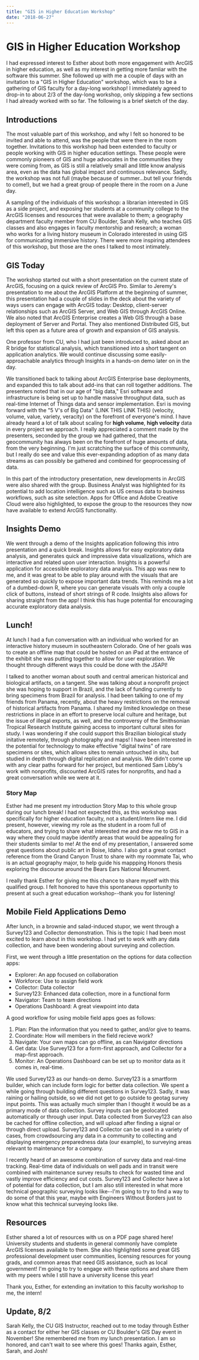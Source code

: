 ```yaml
---
title: "GIS in Higher Education Workshop" 
date: "2018-06-27" 
---
```

# GIS in Higher Education Workshop 
I had expressed interest to Esther about both more engagement with ArcGIS in higher education, as well as my interest in getting more famliar with the software this summer. She followed up with me a couple of days with an invitation to a "GIS in Higher Education" workshop, which was to be a gathering of GIS faculty for a day-long workshop! I immediately agreed to drop-in to about 2/3 of the day-long workshop, only skipping a few sections I had already worked with so far. The following is a brief sketch of the day. 

## Introductions 
The most valuable part of this workshop, and why I felt so honored to be invited and able to attend, was the people that were there in the room together. Invitations to this workshop had been extended to faculty or people working with GIS in higher education settings. These people were commonly pioneers of GIS and huge advocates in the communities they were coming from, as GIS is still a relatively small and little know analysis area, even as the data has global impact and continuous relevance. Sadly, the workshop was not full (maybe because of summer...but tell your friends to come!), but we had a great group of people there in the room on a June day. 

A sampling of the individuals of this workshop: a librarian interested in GIS as a side project, and exposing her students at a community college to the ArcGIS licenses and resources that were available to them; a geography department faculty member from CU Boulder, Sarah Kelly, who teaches GIS classes and also engages in faculty mentorship and research; a woman who works for a living history museum in Colorado interested in using GIS for communicating immersive history. There were more inspiring attendees of this workshop, but those are the ones I talked to most intimately. 

## GIS Today 
The workshop started out with a short presentation on the current state of ArcGIS, focusing on a quick review of ArcGIS Pro. Similar to Jeremy's presentation to me about the ArcGIS Platform at the beginning of summer, this presentation had a couple of slides in the deck about the variety of ways users can engage with ArcGIS today: Desktop, client-server relationships such as ArcGIS Server, and Web GIS through ArcGIS Online. We also noted that ArcGIS Enterprise creates a Web GIS through a base deployment of Server and Portal. They also mentioned Distributed GIS, but left this open as a future area of growth and expansion of GIS analysis. 

One professor from CU, who I had just been introduced to, asked about an R bridge for statistical analysis, which transitioned into a short tangent on application analytics. We would continue discussing some easily-approachable analytics through Insights in a hands-on demo later on in the day. 

We transitioned back to talking about ArcGIS Enterprise base deployments, and expanded this to talk about add-ins that can roll together additions. The presenters noted that in our age of "big data," Esri software and infrastructure is being set up to handle massive throughput data, such as real-time Internet of Things data and sensor implementation. Esri is moving forward with the "5 V's of Big Data" (LINK THIS LINK THIS) (velocity, volume, value, variety, veracity) on the forefront of everyone's mind. I have already heard a lot of talk about scaling for **high volume**, **high velocity** data in every project we approach. I really appreciated a comment made by the presenters, seconded by the group we had gathered, that the geocommunity has always been on the forefront of huge amounts of data, from the very beginning. I'm just scratching the surface of this community, but I really do see and value this ever-expanding adoption of as many data streams as can possibly be gathered and combined for geoprocessing of data. 

In this part of the introductory presentation, new developments in ArcGIS were also shared with the group. Business Analyst was highlighted for its potential to add location intelligence such as US census data to business workflows, such as site selection. Apps for Office and Adobe Creative Cloud were also highlighted, to expose the group to the resources they now have available to extend ArcGIS functionality. 

## Insights Demo 
We went through a demo of the Insights application following this intro presentation and a quick break. Insights allows for easy exploratory data analysis, and generates quick and impressive data visualizations, which are interactive and related upon user interaction. Insights is a powerful application for accessible exploratory data analysis. This app was new to me, and it was great to be able to play around with the visuals that are generated so quickly to expose important data trends. This reminds me a lot of a dumbed-down R, where you can generate visuals with only a couple click of buttons, instead of short strings of R code. Insights also allows for sharing straight from the app! I think this has huge potential for encouraging accurate exploratory data analysis. 

## Lunch! 
At lunch I had a fun conversation with an individual who worked for an interactive history museum in southeastern Colorado. One of her goals was to create an offline map that could be hosted on an iPad at the entrance of the exhibit she was putting together to allow for user exploration. We thought through different ways this could be done with the JSAPI! 

I talked to another woman about south and central american historical and biological artifacts, on a tangent. She was talking about a nonprofit project she was hoping to support in Brazil, and the lack of funding currently to bring specimens from Brazil for analysis. I had been talking to one of my friends from Panama, recently, about the heavy restrictions on the removal of historical artifacts from Panama. I shared my limited knowledge on these restrictions in place in an effort to preserve local culture and heritage, but the issue of illegal exports, as well, and the controversy of the Smithsonian Tropical Research Institute gaining access to important cultural sites for study. I was wondering if she could support this Brazilian biological study initative remotely, through photography and maps! I have been interested in the potential for technology to make effective "digital twins" of rare specimens or sites, which allows sites to remain untouched in situ, but studied in depth through digital replication and analysis. We didn't come up with any clear paths forward for her project, but mentioned Sam Libby's work with nonprofits, discounted ArcGIS rates for nonprofits, and had a great conversation while we were at it. 

### Story Map 
Esther had me present my introduction Story Map to this whole group during our lunch break! I had not expected this, as this workshop was specifically for higher education faculty, not a student/intern like me. I did present, however, viewing my role as the student in a room full of educators, and trying to share what interested me and drew me to GIS in a way where they could maybe identify areas that would be appealing for their students similar to me! At the end of my presentation, I answered some great questions about public art in Boise, Idaho. I also got a great contact reference from the Grand Canyon Trust to share with my roommate Tai, who is an actual geography major, to help guide his mappping Honors thesis exploring the discourse around the Bears Ears National Monument. 

I really thank Esther for giving me this chance to share myself with this qualified group. I felt honored to have this spontaneous opportunity to present at such a great education workshop--thank you for listening! 

## Mobile Field Applications Demo 
After lunch, in a brownie and salad-induced stupor, we went through a Survey123 and Collector demonstration. This is the topic I had been most excited to learn about in this workshop. I had yet to work with any data collection, and have been wondering about surveying and collection. 

First, we went through a little presentation on the options for data collection apps: 
- Explorer: An app focused on collaboration 
- Workforce: Use to assign field work 
- Collector: Data collector 
- Survey123: Enhanced data collection, more in a functional form 
- Navigator: Team to team directions 
- Operations Dashboard: A great viewpoint into data 

A good workflow for using mobile field apps goes as follows: 
1. Plan: Plan the information that you need to gather, and/or give to teams. 
2. Coordinate: How will members in the field recieve work?
3. Navigate: Your own maps can go offline, as can Navigator directions 
4. Get data: Use Survey123 for a form-first approach, and Collector for a map-first approach. 
5. Monitor: An Operations Dashboard can be set up to monitor data as it comes in, real-time. 

We used Survey123 as our hands-on demo. Survey123 is a smartform builder, which can include form logic for better data collection. We spent a while going through building different questions in Survey123. Sadly, it was raining or hailing outside, so we did not get to go outside to geotag survey input points. This was actually much simpler than I thought it would be as a primary mode of data collection. Survey inputs can be geolocated automatically or through user input. Data collected from Survey123 can also be cached for offline collection, and will upload after finding a signal or through direct upload. Survey123 and Collector can be used in a variety of cases, from crowdsourcing any data in a community to collecting and displaying emergency preparedness data (our example), to surveying areas relevant to maintenance for a company. 

I recently heard of an awesome combination of survey data and real-time tracking. Real-time data of individuals on well pads and in transit were combined with maintenance survey results to check for wasted time and vastly improve efficiency and cut costs. Survey123 and Collector have a lot of potential for data collection, but I am also still interested in what more technical geographic surveying looks like--I'm going to try to find a way to do some of that this year, maybe with Engineers Without Borders just to know what this technical surveying looks like. 

## Resources 
Esther shared a lot of resources with us on a PDF page shared here! University students and students in general commonly have complete ArcGIS licenses available to them. She also highlighted some great GIS professional development user communities, licensing resources for young grads, and common areas that need GIS assistance, such as local government! I'm going to try to engage with these options and share them with my peers while I still have a university license this year! 

Thank you, Esther, for extending an invitation to this faculty workshop to me, the intern! 

## Update, 8/2
Sarah Kelly, the CU GIS Instructor, reached out to me today through Esther as a contact for either her GIS classes or CU Boulder's GIS Day event in November! She remembered me from my lunch presentation. I am so honored, and can't wait to see where this goes! Thanks again, Esther, Sarah, and Josh! 
